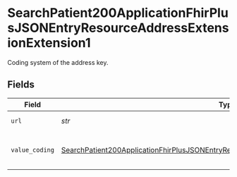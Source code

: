 # SearchPatient200ApplicationFhirPlusJSONEntryResourceAddressExtensionExtension1

Coding system of the address key.


## Fields

| Field                                                                                                                                                                                                             | Type                                                                                                                                                                                                              | Required                                                                                                                                                                                                          | Description                                                                                                                                                                                                       |
| ----------------------------------------------------------------------------------------------------------------------------------------------------------------------------------------------------------------- | ----------------------------------------------------------------------------------------------------------------------------------------------------------------------------------------------------------------- | ----------------------------------------------------------------------------------------------------------------------------------------------------------------------------------------------------------------- | ----------------------------------------------------------------------------------------------------------------------------------------------------------------------------------------------------------------- |
| `url`                                                                                                                                                                                                             | *str*                                                                                                                                                                                                             | :heavy_check_mark:                                                                                                                                                                                                | Always 'type'.                                                                                                                                                                                                    |
| `value_coding`                                                                                                                                                                                                    | [SearchPatient200ApplicationFhirPlusJSONEntryResourceAddressExtensionExtension1ValueCoding](../../models/operations/searchpatient200applicationfhirplusjsonentryresourceaddressextensionextension1valuecoding.md) | :heavy_check_mark:                                                                                                                                                                                                | URL of specification of address key format.                                                                                                                                                                       |